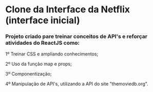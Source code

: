 # Clone da Interface da Netflix (interface inicial)

### Projeto criado pare treinar conceitos de API's e reforçar atividades do ReactJS como:

1º Treinar CSS e ampliando conhecimentos;

2º Uso da função map e props;

3º Componentização;

4º Manipulação de API's, utilizando a API do site "themoviedb.org".




